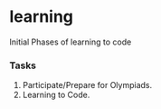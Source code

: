 # learning
Initial Phases of learning to code


### Tasks

1. Participate/Prepare for Olympiads.
2. Learning to Code.

